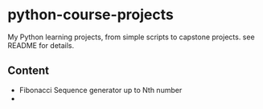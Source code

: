 # python-course-projects
My Python learning projects, from simple scripts to capstone projects. see README for details.

## Content
- Fibonacci Sequence generator up to Nth number
- 
